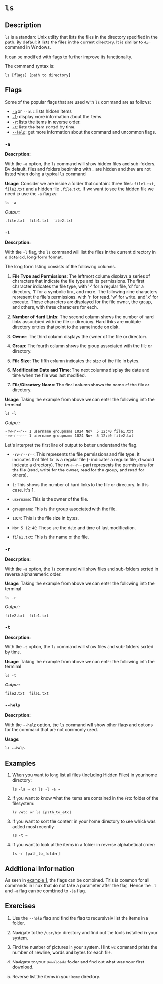 # `ls`

## Description

`ls` is a standard Unix utility that lists the files in the directory specified in the path. By default it lists the files in the current directory. It is similar to `dir` command in Windows.

It can be modified with flags to further improve its functionality.

The command syntax is:

```shellv
ls [flags] [path to directory]
```

## Flags

Some of the popular flags that are used with `ls` command are as follows:

- [`-a`](#a) or `--all`: lists hidden items
- [`-l`](#l): display more information about the items.
- [`-r`](#r): lists the items in reverse order.
- [`-t`](#t): lists the item sorted by time.
- [`--help`](#help): get more information about the command and uncommon flags. 

### `-a`

**Description:**

With the `-a` option, the `ls` command will show hidden files and sub-folders. By default, files and folders beginning with `.` are hidden and they are not listed when doing a typical `ls` command

**Usage:**
Consider we are inside a folder that contains three files: `file1.txt`, `file2.txt` and a hidden file `.file.txt`. If we want to see the hidden file we need to use the `-a` flag as:

```shell
ls -a
```

_Output:_

```
.file.txt  file1.txt  file2.txt
```

### `-l`

**Description:**

With the `-l` flag, the `ls` command will list the files in the current directory in a detailed, long-form format.

The long form listing consists of the following columns.

1. **File Type and Permissions**: The leftmost column displays a series of characters that  indicate the file type and its permissions. The first character indicates the file type, with '-' for a regular file, 'd' for a directory, 'l' for a symbolic link, and more. The following nine characters represent the file's permissions, with 'r' for read, 'w' for write, and 'x' for execute. These characters are displayed for the file owner, the group, and others, with three characters for each.

2. **Number of Hard Links**: The second  column shows the number of hard links associated with the file or directory. Hard links are multiple directory entries that point to the same inode on disk.

3. **Owner**: The third column displays the owner of the file or directory.

4. **Group**: The fourth column shows the group associated with the file or directory.

5. **File Size**: The fifth column indicates the size of the file in bytes.

6. **Modification Date and Time**: The next columns display the date and time when the file was last modified.

7. **File/Directory Name**: The final column shows the name of the file or directory.

**Usage:**
Taking the example from above we can enter the following into the terminal
```shell
ls -l
```

_Output:_

```shell
-rw-r--r-- 1 username groupname 1024 Nov  5 12:40 file1.txt
-rw-r--r-- 1 username groupname 1024 Nov  5 12:40 file2.txt
```

Let's interpret the first line of output to better understand the flag.

* `-rw-r--r--`: This represents the file permissions and file type. It indicates that file1.txt is a regular file (- indicates a regular file, d would indicate a directory). The rw-r--r-- part represents the permissions for the file (read, write for the owner, read for the group, and read for others).

* `1`: This shows the number of hard links to the file or directory. In this case, it's 1.

* `username`: This is the owner of the file.

* `groupname`: This is the group associated with the file.

* `1024`: This is the file size in bytes.

* `Nov 5 12:40`: These are the date and time of last modification.

* `file1.txt`: This is the name of the file.

### `-r`

**Description:**

With the `-a` option, the `ls` command will show files and sub-folders sorted in reverse alphanumeric order.

**Usage:**
Taking the example from above we can enter the following into the terminal

```shell
ls -r
```

_Output:_

```
file2.txt  file1.txt
```

### `-t`

**Description:**

With the `-t` option, the `ls` command will show files and sub-folders sorted by time.

**Usage:**
Taking the example from above we can enter the following into the terminal

```shell
ls -t
```

_Output:_

```
file2.txt  file1.txt
```

### `--help`

**Description:**

With the `--help` option, the `ls` command will show other flags and options for the command that are not commonly used.

**Usage:**

```shell
ls --help
```

## Examples

1. When you want to long list all files (Including Hidden Files) in your home directory:

   ```shell
   ls -la ~ or ls -l -a ~
   ```

2. If you want to know what the items are contained in the /etc folder of the filesystem:

   ```shell
   ls /etc or ls [path_to_etc]
   ```

3. If you want to sort the content in your home directory to see which was added most recently:
    ```shell
    ls -t ~
    ```

4. If you want to look at the items in a folder in reverse alphabetical order:
    ```shell
    ls -r [path_to_folder]
    ```

## Additional Information

As seen in [example 1](#examples), the flags can be combined. This is common for all commands in linux that do not take a parameter after the flag. Hence the `-l` and `-a` flag can be combined to `-la` flag.

## Exercises

1. Use the `--help` flag and find the flag to    recursively list the items in a folder.

2. Navigate to the `/usr/bin` directory and find out the tools installed in your system.

3. Find the number of pictures in your system. Hint: `wc` command prints the number of newline, words and bytes for each file.

4. Navigate to your `Downloads` folder and find out what was your first download.

5. Reverse list the items in your `home` directory.
